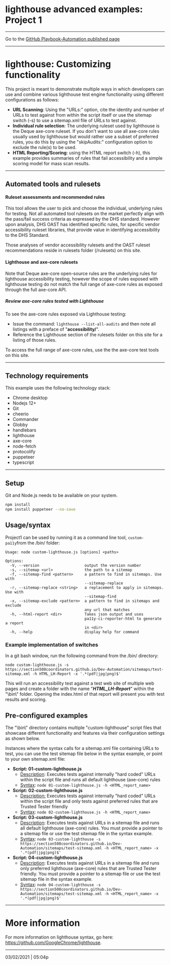# lighthouse advanced examples: Project 1

---

Go to the [GitHub Playbook-Automation published page](https://section508coordinators.github.io/Dev-Automation/)

---


# lighthouse: Customizing functionality

This project is meant to demonstrate multiple ways in which developers can use and combine various lighthouse test engine functionality using different configurations as follows:

- **URL Scanning**: Using the "URLs:" option, cite the identity and number of URLs to test against from within the script itself or use the sitemap switch (-s)  to use a sitemap.xml file of URLs to test against.
- **Individual rule selection**: The underlying ruleset used by lighthouse is the Deque axe-core ruleset.  If you don't want to use all axe-core rules usually used by lighthouse but would rather use a subset of preferred rules, you do this by using the "skipAudits:" configuration option to exclude the rule(s) to be used.
- **HTML Reporting/Scoring**: using the HTML report switch (-h), this example provides summaries of rules that fail accessibility and  a simple scoring model for mass scan results. 

---

## Automated tools and rulesets


#### Ruleset assessments and recommended rules

This tool allows the user to pick and choose the individual, underlying rules for testing. Not all automated tool rulesets on the market perfectly align with the pass/fail success criteria as expressed by the DHS standard. However upon analysis, DHS OAST has identified specific rules, for specific vendor accessibility ruleset libraries, that provide value in identifying accessibility to the DHS Standard.

Those analyses of vendor accessibility rulesets and the OAST ruleset recommendations reside in rulesets folder (/rulesets) on this site.

#### Lighthouse and axe-core rulesets

Note that Deque axe-core open-source rules are the underlying rules for lighthouse accessibility testing, however the scope of rules exposed with lighthouse testing do not match the full range of axe-core rules as exposed through the full axe-core API. 

##### Review axe-core rules tested with Lighthouse

To see the axe-core rules exposed via Lighthouse testing:

- Issue the command: `lighthouse --list-all-audits` and then note all listings with a preface of "**accessibility/**".
- Reference the Lighthouse section of the rulesets folder on this site for a listing of those rules.

To access the full range of axe-core rules, use the the axe-core test tools on this site.

---

## Technology requirements

This example uses the following technology stack:

- Chrome desktop
- Nodejs 12+
- Git
- cheerio
- Commander
- Globby
- handlebars
- lighthouse
- axe-core
- node-fetch
- protocolify
- puppeteer
- typescript


---

## Setup

Git and Node.js needs to be available on your system. 

```sh
npm install
npm install puppeteer --no-save
```


## Usage/syntax

Project1 can be used by running it as a command line tool, `custom-pa11y`from the /bin/ folder:

```
Usage: node custom-lighthouse.js [options] <paths>

Options:
  -V, --version                    output the version number
  -s, --sitemap <url>              the path to a sitemap
  -f, --sitemap-find <pattern>     a pattern to find in sitemaps. Use with
                                   --sitemap-replace
  -r, --sitemap-replace <string>   a replacement to apply in sitemaps. Use with
                                   --sitemap-find
  -x, --sitemap-exclude <pattern>  a pattern to find in sitemaps and exclude
                                   any url that matches
  -h, --html-report <dir>          Takes json output and uses
                                   pa11y-ci-reporter-html to generate a report
                                   in <dir>
  -h, --help                       display help for command
```

### Example implementation of switches

In a git bash window, run the following command from the /bin/ directory:

`node custom-lighthouse.js -s https://section508coordinators.github.io/Dev-Automation/sitemaps/test-sitemap.xml -h HTML_LH-Report -x '.*(pdf|jpg|png)$'`

This will run an accessibility test against a test web site of multiple web pages and create a folder with the name "***HTML_LH-Report***" within the  "\bin\\" folder. Opening the index.html of that report will present you with test results and scoring.

## Pre-configured examples

The "\bin\\" directory contains multiple "custom-lighthouse" script files that showcase different functionality and features via their configuration settings as shown below. 

Instances where the syntax calls for a sitemap.xml file containing URLs to test, you can use the test sitemap file below in the syntax example, or point to your own sitemap.xml file:

- **Script: 01-custom-lighthouse.js**
  - <u>Description</u>: Executes tests against internally "hard coded" URLs within the script file and runs all default lighthouse (axe-core) rules
  - <u>Syntax</u>:  `node 01-custom-lighthouse.js -h <HTML_report_name>`
- **Script: 02-custom-lighthouse.js**
  - <u>Description:</u>  Executes tests against internally "hard coded" URLs within the script file and only tests against preferred rules that are Trusted Tester friendly
  - <u>Syntax</u>: `node 02-custom-lighthouse.js -h <HTML_report_name>`
- **Script: 03-custom-lighthouse.js**
  - <u>Description</u>: Executes tests against URLs in a sitemap file and runs all default lighthouse (axe-core) rules. You must provide a pointer to a sitemap file or use the test sitemap file in the syntax example.
  - <u>Syntax</u>: `node 03-custom-lighthouse -s https://section508coordinators.github.io/Dev-Automation/sitemaps/test-sitemap.xml -h <HTML_report_name> -x '.*(pdf|jpg|png)$' `
- **Script: 04-custom-lighthouse.js**
  - <u>Description</u>: Executes tests against URLs in a sitemap file and runs only preferred lighthouse (axe-core) rules that are Trusted Tester friendly. You must provide a pointer to a sitemap file or use the test sitemap file in the syntax example.
  - <u>Syntax</u>: `node 04-custom-lighthouse -s https://section508coordinators.github.io/Dev-Automation/sitemaps/test-sitemap.xml -h <HTML_report_name> -x '.*(pdf|jpg|png)$'`

---

# More information

For more information on lighthouse syntax, go here: https://github.com/GoogleChrome/lighthouse.

---

03/02/2021 | 05:04p


